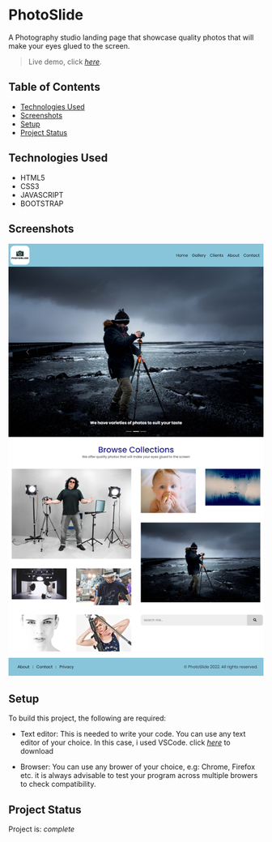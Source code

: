 # PhotoSlide
  A Photography studio landing page that showcase quality photos that will make your eyes glued to the screen.

> Live demo, click [_here_](https://photohub.netlify.app/). 

## Table of Contents
* [Technologies Used](#technologies-used)
* [Screenshots](#screenshots)
* [Setup](#setup)
* [Project Status](#project-status)

## Technologies Used
- HTML5
- CSS3 
- JAVASCRIPT 
- BOOTSTRAP

## Screenshots
![Example screenshot](images/screenshot.png)

## Setup
To build this project, the following are required:
- Text editor: This is needed to write your code. You can use any text editor of your choice. In this case, i used VSCode. click [_here_](https://code.visualstudio.com/Download) to download 

- Browser: You can use any brower of your choice, e.g: Chrome, Firefox etc. it is always advisable to test your program across multiple browers to check compatibility.

## Project Status
Project is: _complete_


